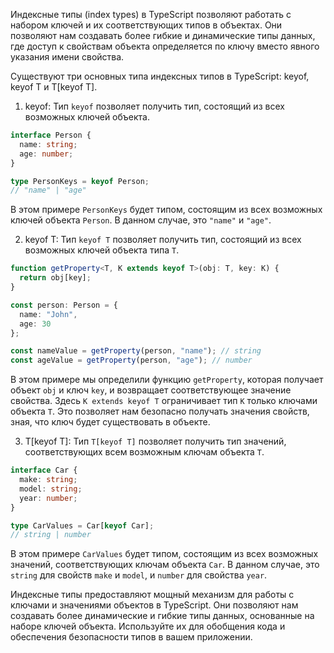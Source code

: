Индексные типы (index types) в TypeScript позволяют работать с набором ключей и их соответствующих типов в объектах. Они позволяют нам создавать более гибкие и динамические типы данных, где доступ к свойствам объекта определяется по ключу вместо явного указания имени свойства.

Существуют три основных типа индексных типов в TypeScript: keyof, keyof T и T[keyof T].

1. keyof:
Тип `keyof` позволяет получить тип, состоящий из всех возможных ключей объекта.

```typescript
interface Person {
  name: string;
  age: number;
}

type PersonKeys = keyof Person;
// "name" | "age"
```

В этом примере `PersonKeys` будет типом, состоящим из всех возможных ключей объекта `Person`. В данном случае, это `"name"` и `"age"`.

2. keyof T:
Тип `keyof T` позволяет получить тип, состоящий из всех возможных ключей объекта типа `T`.

```typescript
function getProperty<T, K extends keyof T>(obj: T, key: K) {
  return obj[key];
}

const person: Person = {
  name: "John",
  age: 30
};

const nameValue = getProperty(person, "name"); // string
const ageValue = getProperty(person, "age"); // number
```

В этом примере мы определили функцию `getProperty`, которая получает объект `obj` и ключ `key`, и возвращает соответствующее значение свойства. Здесь `K extends keyof T` ограничивает тип `K` только ключами объекта `T`. Это позволяет нам безопасно получать значения свойств, зная, что ключ будет существовать в объекте.

3. T[keyof T]:
Тип `T[keyof T]` позволяет получить тип значений, соответствующих всем возможным ключам объекта `T`.

```typescript
interface Car {
  make: string;
  model: string;
  year: number;
}

type CarValues = Car[keyof Car];
// string | number
```

В этом примере `CarValues` будет типом, состоящим из всех возможных значений, соответствующих ключам объекта `Car`. В данном случае, это `string` для свойств `make` и `model`, и `number` для свойства `year`.

Индексные типы предоставляют мощный механизм для работы с ключами и значениями объектов в TypeScript. Они позволяют нам создавать более динамические и гибкие типы данных, основанные на наборе ключей объекта. Используйте их для обобщения кода и обеспечения безопасности типов в вашем приложении.